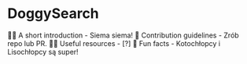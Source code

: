 # DoggySearch

🙋‍♀️ A short introduction - Siema siema!
🌈 Contribution guidelines - Zrób repo lub PR.
👩‍💻 Useful resources - [?]
🍿 Fun facts - Kotochłopcy i Lisochłopcy są super!
